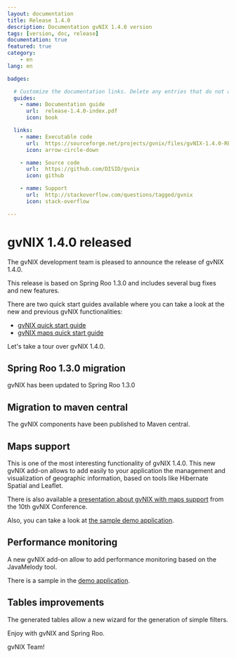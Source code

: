 ```yaml
---
layout: documentation
title: Release 1.4.0
description: Documentation gvNIX 1.4.0 version
tags: [version, doc, release]
documentation: true
featured: true
category:
    - en
lang: en

badges:

  # Customize the documentation links. Delete any entries that do not apply.
  guides:
    - name: Documentation guide
      url:  release-1.4.0-index.pdf
      icon: book

  links:
    - name: Executable code
      url:  https://sourceforge.net/projects/gvnix/files/gvNIX-1.4.0-RELEASE.zip/download
      icon: arrow-circle-down

    - name: Source code
      url:  https://github.com/DISID/gvnix
      icon: github

    - name: Support
      url:  http://stackoverflow.com/questions/tagged/gvnix
      icon: stack-overflow

---
```


# gvNIX 1.4.0 released

The gvNIX development team is pleased to announce the release of gvNIX 1.4.0.

This release is based on Spring Roo 1.3.0 and includes several bug fixes
and new features.

There are two quick start guides available where you can take a look at the new and previous gvNIX functionalities:

* [gvNIX quick start guide](https://github.com/DISID/gvnix-samples/tree/master/quickstart-app)
* [gvNIX maps quick start guide](https://github.com/DISID/gvnix-samples/tree/master/quickstart-geo-app)

Let's take a tour over gvNIX 1.4.0.

## Spring Roo 1.3.0 migration

gvNIX has been updated to Spring Roo 1.3.0

## Migration to maven central

The gvNIX components have been published to Maven central.

## Maps support

This is one of the most interesting functionality of gvNIX 1.4.0. This new gvNIX add-on allows to add easily to your application the management and visualization of geographic information, based on tools like Hibernate Spatial and Leaflet.

There is also available a [presentation about gvNIX with maps support](https://www.youtube.com/watch?feature=player_detailpage&v=xVph2h0AwQQ#t=39) from the 10th gvNIX Conference.

Also, you can take a look at [the sample demo application](http://geo-gvnix.rhcloud.com/mapview).

## Performance monitoring

A new gvNIX add-on allow to add performance monitoring based on the JavaMelody tool.

There is a sample in the [demo application](http://geo-gvnix.rhcloud.com/monitoring).

## Tables improvements

The generated tables allow a new wizard for the generation of simple filters.

Enjoy with gvNIX and Spring Roo.

gvNIX Team!
